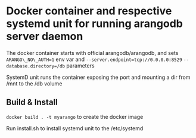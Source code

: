 Docker container and respective systemd unit for running arangodb server daemon
===============================================================================

The docker container starts with official arangodb/arangodb, and sets 
`ARANGO\_NO\_AUTH=1` env var and 
`--server.endpoint=tcp://0.0.0.0:8529`
`--database.directory=/db`
parameters

SystemD unit runs the container exposing the port and mounting a dir from /mnt to the /db volume 

Build & Install
-------------------------------------------------------------------------------

`docker build . -t myarango` to create the docker image

Run install.sh to install systemd unit to the /etc/systemd
